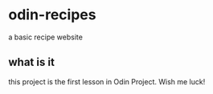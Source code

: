 # odin-recipes
a basic recipe website


## what is it
this project is the first lesson in Odin Project. Wish me luck!